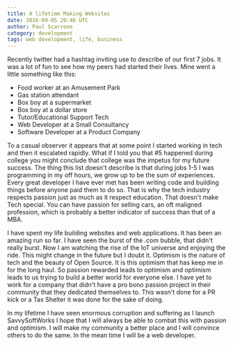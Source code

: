 ```yaml
---
title: A lifetime Making Websites
date: 2016-09-05 20:46 UTC
author: Paul Scarrone
category: development
tags: web development, life, business
---
```

Recently twitter had a hashtag inviting use to describe of our first 7 jobs. It was a lot of fun to see how my peers had started their lives. Mine went a little something like this:

* Food worker at an Amusement Park
* Gas station attendant
* Box boy at a supermarket
* Box boy at a dollar store
* Tutor/Educational Support Tech
* Web Developer at a Small Consultancy
* Software Developer at a Product Company

To a casual observer it appears that at some point I started working in tech and then it escalated rapidly. What if I told you that #5 happened during college you might conclude that college was the impetus for my future success. The thing this list doesn't describe is that during jobs 1-5 I was programming in my off hours, we grow up to be the sum of experiences. Every great developer I have ever met has been writing code and building things before anyone paid them to do so. That is why the tech industry respects passion just as much as it respect education. That doesn't make Tech special. You can have passion for selling cars, an oft maligned profession, which is probably a better indicator of success than that of a MBA.

I have spent my life building websites and web applications. It has been an amazing run so far. I have seen the burst of the .com bubble, that didn't really burst. Now I am watching the rise of the IoT universe and enjoying the ride. This might change in the future but I doubt it. Optimism is the nature of tech and the beauty of Open Source. It is this optimism that has keep me in for the long haul. So passion rewarded leads to optimism and optimism leads to us trying to build a better world for everyone else. I have yet to work for a company that didn't have a pro bono passion project in their community that they dedicated themselves to. This wasn't done for a PR kick or a Tax Shelter it was done for the sake of doing.

In my lifetime I have seen enormous corruption and suffering as I launch SavvySoftWorks I hope that I will always be able to combat this with passion and optimism. I will make my community a better place and I will convince others to do the same. In the mean time I will be a web developer. 
